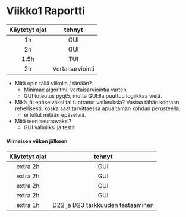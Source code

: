 # Viikko1 Raportti
| Käytetyt ajat | tehnyt |
| :----------:    | :-----------:   |
| 1h | GUI |
| 2h | GUI |
| 1.5h | TUI |
| 2h | Vertaisarviointi |

* Mitä opin tällä viikolla / tänään?
    * Minimax algoritmi, vertaisarviointia varten
    * GUI toteutus pyqt5, mutta GUI:lla puuttuu logiikkaa vielä.
* Mikä jäi epäselväksi tai tuottanut vaikeuksia? Vastaa tähän kohtaan rehellisesti, koska saat tarvittaessa apua tämän kohdan perusteella.
    * ei tullut mitään epäselviä.
* Mitä teen seuraavaksi?
    * GUI valmiiksi ja testit

#### Viimeisen viikon jälkeen
| Käytetyt ajat | tehnyt |
| :----------:    | :-----------:   |
| extra 2h | GUI |
| extra 2h | GUI |
| extra 2h | GUI |
| extra 2h | GUI |
| extra 1h | D22 ja D23 tarkkuuden testaaminen |

